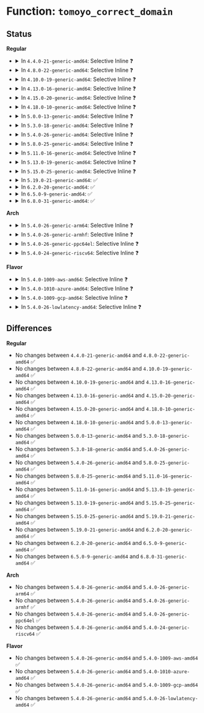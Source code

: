 # Function: <code>tomoyo_correct_domain</code>

## Status
<b>Regular</b>
<ul>
<li>
<details>
<summary>In <code>4.4.0-21-generic-amd64</code>: Selective Inline ❓</summary>

```c
bool tomoyo_correct_domain(const unsigned char * domainname)
```

```json
{
  "name": "tomoyo_correct_domain",
  "collision_type": "Unique Global",
  "inline_type": "Selective",
  "funcs": [
    {
      "addr": 18446744071582467072,
      "name": "tomoyo_correct_domain",
      "external": true,
      "loc": "security/tomoyo/util.c:545",
      "file": "security/tomoyo/util.c",
      "inline": "not declared, inlined",
      "caller_inline": [],
      "caller_func": [
        "security/tomoyo/common.c:tomoyo_write_manager",
        "security/tomoyo/domain.c:tomoyo_write_transition_control",
        "security/tomoyo/domain.c:tomoyo_assign_domain",
        "security/tomoyo/securityfs_if.c:tomoyo_write_self",
        "security/tomoyo/util.c:tomoyo_get_domainname"
      ]
    }
  ],
  "symbols": [
    {
      "addr": 18446744071582467072,
      "name": "tomoyo_correct_domain",
      "section": ".text",
      "bind": "STB_GLOBAL",
      "size": 167
    }
  ]
}
```
</details>
</li>
<li>
<details>
<summary>In <code>4.8.0-22-generic-amd64</code>: Selective Inline ❓</summary>

```c
bool tomoyo_correct_domain(const unsigned char * domainname)
```

```json
{
  "name": "tomoyo_correct_domain",
  "collision_type": "Unique Global",
  "inline_type": "Selective",
  "funcs": [
    {
      "addr": 18446744071582689280,
      "name": "tomoyo_correct_domain",
      "external": true,
      "loc": "security/tomoyo/util.c:545",
      "file": "security/tomoyo/util.c",
      "inline": "not declared, inlined",
      "caller_inline": [],
      "caller_func": [
        "security/tomoyo/common.c:tomoyo_write_manager",
        "security/tomoyo/domain.c:tomoyo_assign_domain",
        "security/tomoyo/domain.c:tomoyo_write_transition_control",
        "security/tomoyo/securityfs_if.c:tomoyo_write_self",
        "security/tomoyo/util.c:tomoyo_get_domainname"
      ]
    }
  ],
  "symbols": [
    {
      "addr": 18446744071582689280,
      "name": "tomoyo_correct_domain",
      "section": ".text",
      "bind": "STB_GLOBAL",
      "size": 163
    }
  ]
}
```
</details>
</li>
<li>
<details>
<summary>In <code>4.10.0-19-generic-amd64</code>: Selective Inline ❓</summary>

```c
bool tomoyo_correct_domain(const unsigned char * domainname)
```

```json
{
  "name": "tomoyo_correct_domain",
  "collision_type": "Unique Global",
  "inline_type": "Selective",
  "funcs": [
    {
      "addr": 18446744071582782336,
      "name": "tomoyo_correct_domain",
      "external": true,
      "loc": "security/tomoyo/util.c:545",
      "file": "security/tomoyo/util.c",
      "inline": "not declared, inlined",
      "caller_inline": [],
      "caller_func": [
        "security/tomoyo/common.c:tomoyo_write_manager",
        "security/tomoyo/domain.c:tomoyo_assign_domain",
        "security/tomoyo/domain.c:tomoyo_write_transition_control",
        "security/tomoyo/securityfs_if.c:tomoyo_write_self",
        "security/tomoyo/util.c:tomoyo_get_domainname"
      ]
    }
  ],
  "symbols": [
    {
      "addr": 18446744071582782336,
      "name": "tomoyo_correct_domain",
      "section": ".text",
      "bind": "STB_GLOBAL",
      "size": 163
    }
  ]
}
```
</details>
</li>
<li>
<details>
<summary>In <code>4.13.0-16-generic-amd64</code>: Selective Inline ❓</summary>

```c
bool tomoyo_correct_domain(const unsigned char * domainname)
```

```json
{
  "name": "tomoyo_correct_domain",
  "collision_type": "Unique Global",
  "inline_type": "Selective",
  "funcs": [
    {
      "addr": 18446744071582874880,
      "name": "tomoyo_correct_domain",
      "external": true,
      "loc": "security/tomoyo/util.c:547",
      "file": "security/tomoyo/util.c",
      "inline": "not declared, inlined",
      "caller_inline": [],
      "caller_func": [
        "security/tomoyo/common.c:tomoyo_write_manager",
        "security/tomoyo/domain.c:tomoyo_assign_domain",
        "security/tomoyo/domain.c:tomoyo_write_transition_control",
        "security/tomoyo/securityfs_if.c:tomoyo_write_self",
        "security/tomoyo/util.c:tomoyo_get_domainname",
        "security/tomoyo/util.c:tomoyo_get_domainname"
      ]
    }
  ],
  "symbols": [
    {
      "addr": 18446744071582874880,
      "name": "tomoyo_correct_domain",
      "section": ".text",
      "bind": "STB_GLOBAL",
      "size": 153
    }
  ]
}
```
</details>
</li>
<li>
<details>
<summary>In <code>4.15.0-20-generic-amd64</code>: Selective Inline ❓</summary>

```c
bool tomoyo_correct_domain(const unsigned char * domainname)
```

```json
{
  "name": "tomoyo_correct_domain",
  "collision_type": "Unique Global",
  "inline_type": "Selective",
  "funcs": [
    {
      "addr": 18446744071583031632,
      "name": "tomoyo_correct_domain",
      "external": true,
      "loc": "security/tomoyo/util.c:527",
      "file": "security/tomoyo/util.c",
      "inline": "not declared, inlined",
      "caller_inline": [],
      "caller_func": [
        "security/tomoyo/common.c:tomoyo_write_manager",
        "security/tomoyo/domain.c:tomoyo_assign_domain",
        "security/tomoyo/domain.c:tomoyo_write_transition_control",
        "security/tomoyo/securityfs_if.c:tomoyo_write_self",
        "security/tomoyo/util.c:tomoyo_get_domainname",
        "security/tomoyo/util.c:tomoyo_get_domainname"
      ]
    }
  ],
  "symbols": [
    {
      "addr": 18446744071583031632,
      "name": "tomoyo_correct_domain",
      "section": ".text",
      "bind": "STB_GLOBAL",
      "size": 153
    }
  ]
}
```
</details>
</li>
<li>
<details>
<summary>In <code>4.18.0-10-generic-amd64</code>: Selective Inline ❓</summary>

```c
bool tomoyo_correct_domain(const unsigned char * domainname)
```

```json
{
  "name": "tomoyo_correct_domain",
  "collision_type": "Unique Global",
  "inline_type": "Selective",
  "funcs": [
    {
      "addr": 18446744071583232080,
      "name": "tomoyo_correct_domain",
      "external": true,
      "loc": "security/tomoyo/util.c:527",
      "file": "security/tomoyo/util.c",
      "inline": "not declared, inlined",
      "caller_inline": [],
      "caller_func": [
        "security/tomoyo/common.c:tomoyo_write_manager",
        "security/tomoyo/domain.c:tomoyo_assign_domain",
        "security/tomoyo/domain.c:tomoyo_write_transition_control",
        "security/tomoyo/securityfs_if.c:tomoyo_write_self",
        "security/tomoyo/util.c:tomoyo_get_domainname"
      ]
    }
  ],
  "symbols": [
    {
      "addr": 18446744071583232080,
      "name": "tomoyo_correct_domain",
      "section": ".text",
      "bind": "STB_GLOBAL",
      "size": 153
    }
  ]
}
```
</details>
</li>
<li>
<details>
<summary>In <code>5.0.0-13-generic-amd64</code>: Selective Inline ❓</summary>

```c
bool tomoyo_correct_domain(const unsigned char * domainname)
```

```json
{
  "name": "tomoyo_correct_domain",
  "collision_type": "Unique Global",
  "inline_type": "Selective",
  "funcs": [
    {
      "addr": 18446744071583349360,
      "name": "tomoyo_correct_domain",
      "external": true,
      "loc": "security/tomoyo/util.c:527",
      "file": "security/tomoyo/util.c",
      "inline": "not declared, inlined",
      "caller_inline": [],
      "caller_func": [
        "security/tomoyo/common.c:tomoyo_write_manager",
        "security/tomoyo/domain.c:tomoyo_assign_domain",
        "security/tomoyo/domain.c:tomoyo_write_transition_control",
        "security/tomoyo/securityfs_if.c:tomoyo_write_self",
        "security/tomoyo/util.c:tomoyo_get_domainname"
      ]
    }
  ],
  "symbols": [
    {
      "addr": 18446744071583349360,
      "name": "tomoyo_correct_domain",
      "section": ".text",
      "bind": "STB_GLOBAL",
      "size": 154
    }
  ]
}
```
</details>
</li>
<li>
<details>
<summary>In <code>5.3.0-18-generic-amd64</code>: Selective Inline ❓</summary>

```c
bool tomoyo_correct_domain(const unsigned char * domainname)
```

```json
{
  "name": "tomoyo_correct_domain",
  "collision_type": "Unique Global",
  "inline_type": "Selective",
  "funcs": [
    {
      "addr": 18446744071583537088,
      "name": "tomoyo_correct_domain",
      "external": true,
      "loc": "security/tomoyo/util.c:536",
      "file": "security/tomoyo/util.c",
      "inline": "not declared, inlined",
      "caller_inline": [],
      "caller_func": [
        "security/tomoyo/common.c:tomoyo_write_manager",
        "security/tomoyo/domain.c:tomoyo_assign_domain",
        "security/tomoyo/domain.c:tomoyo_write_transition_control",
        "security/tomoyo/securityfs_if.c:tomoyo_write_self",
        "security/tomoyo/util.c:tomoyo_get_domainname"
      ]
    }
  ],
  "symbols": [
    {
      "addr": 18446744071583537088,
      "name": "tomoyo_correct_domain",
      "section": ".text",
      "bind": "STB_GLOBAL",
      "size": 152
    }
  ]
}
```
</details>
</li>
<li>
<details>
<summary>In <code>5.4.0-26-generic-amd64</code>: Selective Inline ❓</summary>

```c
bool tomoyo_correct_domain(const unsigned char * domainname)
```

```json
{
  "name": "tomoyo_correct_domain",
  "collision_type": "Unique Global",
  "inline_type": "Selective",
  "funcs": [
    {
      "addr": 18446744071583642816,
      "name": "tomoyo_correct_domain",
      "external": true,
      "loc": "security/tomoyo/util.c:536",
      "file": "security/tomoyo/util.c",
      "inline": "not declared, inlined",
      "caller_inline": [],
      "caller_func": [
        "security/tomoyo/common.c:tomoyo_write_manager",
        "security/tomoyo/domain.c:tomoyo_assign_domain",
        "security/tomoyo/domain.c:tomoyo_write_transition_control",
        "security/tomoyo/securityfs_if.c:tomoyo_write_self",
        "security/tomoyo/util.c:tomoyo_get_domainname"
      ]
    }
  ],
  "symbols": [
    {
      "addr": 18446744071583642816,
      "name": "tomoyo_correct_domain",
      "section": ".text",
      "bind": "STB_GLOBAL",
      "size": 152
    }
  ]
}
```
</details>
</li>
<li>
<details>
<summary>In <code>5.8.0-25-generic-amd64</code>: Selective Inline ❓</summary>

```c
bool tomoyo_correct_domain(const unsigned char * domainname)
```

```json
{
  "name": "tomoyo_correct_domain",
  "collision_type": "Unique Global",
  "inline_type": "Selective",
  "funcs": [
    {
      "addr": 18446744071584000128,
      "name": "tomoyo_correct_domain",
      "external": true,
      "loc": "security/tomoyo/util.c:536",
      "file": "security/tomoyo/util.c",
      "inline": "not declared, inlined",
      "caller_inline": [],
      "caller_func": [
        "security/tomoyo/common.c:tomoyo_update_manager_entry",
        "security/tomoyo/domain.c:tomoyo_assign_domain",
        "security/tomoyo/domain.c:tomoyo_write_transition_control",
        "security/tomoyo/securityfs_if.c:tomoyo_write_self",
        "security/tomoyo/util.c:tomoyo_get_domainname"
      ]
    }
  ],
  "symbols": [
    {
      "addr": 18446744071584000128,
      "name": "tomoyo_correct_domain",
      "section": ".text",
      "bind": "STB_GLOBAL",
      "size": 158
    }
  ]
}
```
</details>
</li>
<li>
<details>
<summary>In <code>5.11.0-16-generic-amd64</code>: Selective Inline ❓</summary>

```c
bool tomoyo_correct_domain(const unsigned char * domainname)
```

```json
{
  "name": "tomoyo_correct_domain",
  "collision_type": "Unique Global",
  "inline_type": "Selective",
  "funcs": [
    {
      "addr": 18446744071584119920,
      "name": "tomoyo_correct_domain",
      "external": true,
      "loc": "security/tomoyo/util.c:559",
      "file": "security/tomoyo/util.c",
      "inline": "not declared, inlined",
      "caller_inline": [],
      "caller_func": [
        "security/tomoyo/common.c:tomoyo_update_manager_entry",
        "security/tomoyo/domain.c:tomoyo_assign_domain",
        "security/tomoyo/domain.c:tomoyo_write_transition_control",
        "security/tomoyo/securityfs_if.c:tomoyo_write_self",
        "security/tomoyo/util.c:tomoyo_get_domainname"
      ]
    }
  ],
  "symbols": [
    {
      "addr": 18446744071584119920,
      "name": "tomoyo_correct_domain",
      "section": ".text",
      "bind": "STB_GLOBAL",
      "size": 146
    }
  ]
}
```
</details>
</li>
<li>
<details>
<summary>In <code>5.13.0-19-generic-amd64</code>: Selective Inline ❓</summary>

```c
bool tomoyo_correct_domain(const unsigned char * domainname)
```

```json
{
  "name": "tomoyo_correct_domain",
  "collision_type": "Unique Global",
  "inline_type": "Selective",
  "funcs": [
    {
      "addr": 18446744071584147440,
      "name": "tomoyo_correct_domain",
      "external": true,
      "loc": "security/tomoyo/util.c:559",
      "file": "security/tomoyo/util.c",
      "inline": "not declared, inlined",
      "caller_inline": [],
      "caller_func": [
        "security/tomoyo/common.c:tomoyo_write_manager",
        "security/tomoyo/domain.c:tomoyo_assign_domain",
        "security/tomoyo/domain.c:tomoyo_write_transition_control",
        "security/tomoyo/securityfs_if.c:tomoyo_write_self",
        "security/tomoyo/util.c:tomoyo_get_domainname"
      ]
    }
  ],
  "symbols": [
    {
      "addr": 18446744071584147440,
      "name": "tomoyo_correct_domain",
      "section": ".text",
      "bind": "STB_GLOBAL",
      "size": 146
    }
  ]
}
```
</details>
</li>
<li>
<details>
<summary>In <code>5.15.0-25-generic-amd64</code>: Selective Inline ❓</summary>

```c
bool tomoyo_correct_domain(const unsigned char * domainname)
```

```json
{
  "name": "tomoyo_correct_domain",
  "collision_type": "Unique Global",
  "inline_type": "Selective",
  "funcs": [
    {
      "addr": 18446744071584531264,
      "name": "tomoyo_correct_domain",
      "external": true,
      "loc": "security/tomoyo/util.c:559",
      "file": "security/tomoyo/util.c",
      "inline": "not declared, inlined",
      "caller_inline": [],
      "caller_func": [
        "security/tomoyo/domain.c:tomoyo_assign_domain",
        "security/tomoyo/domain.c:tomoyo_write_transition_control",
        "security/tomoyo/securityfs_if.c:tomoyo_write_self",
        "security/tomoyo/util.c:tomoyo_get_domainname"
      ]
    }
  ],
  "symbols": [
    {
      "addr": 18446744071584531264,
      "name": "tomoyo_correct_domain",
      "section": ".text",
      "bind": "STB_GLOBAL",
      "size": 146
    }
  ]
}
```
</details>
</li>
<li>
<details>
<summary>In <code>5.19.0-21-generic-amd64</code>: ✅</summary>

```c
bool tomoyo_correct_domain(const unsigned char * domainname)
```

```json
{
  "name": "tomoyo_correct_domain",
  "collision_type": "Unique Global",
  "inline_type": "No",
  "funcs": [
    {
      "addr": 18446744071585171168,
      "name": "tomoyo_correct_domain",
      "external": true,
      "loc": "security/tomoyo/util.c:559",
      "file": "security/tomoyo/util.c",
      "inline": "seen, unknown",
      "caller_inline": [],
      "caller_func": [
        "security/tomoyo/domain.c:tomoyo_assign_domain",
        "security/tomoyo/domain.c:tomoyo_write_transition_control",
        "security/tomoyo/securityfs_if.c:tomoyo_write_self",
        "security/tomoyo/util.c:tomoyo_get_domainname"
      ]
    }
  ],
  "symbols": [
    {
      "addr": 18446744071585171168,
      "name": "tomoyo_correct_domain",
      "section": ".text",
      "bind": "STB_GLOBAL",
      "size": 136
    }
  ]
}
```
</details>
</li>
<li>
<details>
<summary>In <code>6.2.0-20-generic-amd64</code>: ✅</summary>

```c
bool tomoyo_correct_domain(const unsigned char * domainname)
```

```json
{
  "name": "tomoyo_correct_domain",
  "collision_type": "Unique Global",
  "inline_type": "No",
  "funcs": [
    {
      "addr": 18446744071585898336,
      "name": "tomoyo_correct_domain",
      "external": true,
      "loc": "security/tomoyo/util.c:559",
      "file": "security/tomoyo/util.c",
      "inline": "seen, unknown",
      "caller_inline": [],
      "caller_func": [
        "security/tomoyo/domain.c:tomoyo_assign_domain",
        "security/tomoyo/domain.c:tomoyo_write_transition_control",
        "security/tomoyo/securityfs_if.c:tomoyo_write_self",
        "security/tomoyo/util.c:tomoyo_get_domainname"
      ]
    }
  ],
  "symbols": [
    {
      "addr": 18446744071585898336,
      "name": "tomoyo_correct_domain",
      "section": ".text",
      "bind": "STB_GLOBAL",
      "size": 136
    }
  ]
}
```
</details>
</li>
<li>
<details>
<summary>In <code>6.5.0-9-generic-amd64</code>: ✅</summary>

```c
bool tomoyo_correct_domain(const unsigned char * domainname)
```

```json
{
  "name": "tomoyo_correct_domain",
  "collision_type": "Unique Global",
  "inline_type": "No",
  "funcs": [
    {
      "addr": 18446744071586130176,
      "name": "tomoyo_correct_domain",
      "external": true,
      "loc": "security/tomoyo/util.c:559",
      "file": "security/tomoyo/util.c",
      "inline": "seen, unknown",
      "caller_inline": [],
      "caller_func": [
        "security/tomoyo/domain.c:tomoyo_assign_domain",
        "security/tomoyo/domain.c:tomoyo_write_transition_control",
        "security/tomoyo/securityfs_if.c:tomoyo_write_self",
        "security/tomoyo/util.c:tomoyo_get_domainname"
      ]
    }
  ],
  "symbols": [
    {
      "addr": 18446744071586130176,
      "name": "tomoyo_correct_domain",
      "section": ".text",
      "bind": "STB_GLOBAL",
      "size": 136
    }
  ]
}
```
</details>
</li>
<li>
<details>
<summary>In <code>6.8.0-31-generic-amd64</code>: ✅</summary>

```c
bool tomoyo_correct_domain(const unsigned char * domainname)
```

```json
{
  "name": "tomoyo_correct_domain",
  "collision_type": "Unique Global",
  "inline_type": "No",
  "funcs": [
    {
      "addr": 18446744071586379456,
      "name": "tomoyo_correct_domain",
      "external": true,
      "loc": "security/tomoyo/util.c:559",
      "file": "security/tomoyo/util.c",
      "inline": "seen, unknown",
      "caller_inline": [],
      "caller_func": [
        "security/tomoyo/domain.c:tomoyo_assign_domain",
        "security/tomoyo/domain.c:tomoyo_write_transition_control",
        "security/tomoyo/securityfs_if.c:tomoyo_write_self",
        "security/tomoyo/util.c:tomoyo_get_domainname"
      ]
    }
  ],
  "symbols": [
    {
      "addr": 18446744071586379456,
      "name": "tomoyo_correct_domain",
      "section": ".text",
      "bind": "STB_GLOBAL",
      "size": 136
    }
  ]
}
```
</details>
</li>
</ul>
<b>Arch</b>
<ul>
<li>
<details>
<summary>In <code>5.4.0-26-generic-arm64</code>: Selective Inline ❓</summary>

```c
bool tomoyo_correct_domain(const unsigned char * domainname)
```

```json
{
  "name": "tomoyo_correct_domain",
  "collision_type": "Unique Global",
  "inline_type": "Selective",
  "funcs": [
    {
      "addr": 18446603336495433552,
      "name": "tomoyo_correct_domain",
      "external": true,
      "loc": "security/tomoyo/util.c:536",
      "file": "security/tomoyo/util.c",
      "inline": "not declared, inlined",
      "caller_inline": [],
      "caller_func": [
        "security/tomoyo/common.c:tomoyo_write_manager",
        "security/tomoyo/domain.c:tomoyo_assign_domain",
        "security/tomoyo/domain.c:tomoyo_write_transition_control",
        "security/tomoyo/securityfs_if.c:tomoyo_write_self",
        "security/tomoyo/util.c:tomoyo_get_domainname"
      ]
    }
  ],
  "symbols": [
    {
      "addr": 18446603336495433552,
      "name": "tomoyo_correct_domain",
      "section": ".text",
      "bind": "STB_GLOBAL",
      "size": 188
    }
  ]
}
```
</details>
</li>
<li>
<details>
<summary>In <code>5.4.0-26-generic-armhf</code>: Selective Inline ❓</summary>

```c
bool tomoyo_correct_domain(const unsigned char * domainname)
```

```json
{
  "name": "tomoyo_correct_domain",
  "collision_type": "Unique Global",
  "inline_type": "Selective",
  "funcs": [
    {
      "addr": 3228802000,
      "name": "tomoyo_correct_domain",
      "external": true,
      "loc": "security/tomoyo/util.c:536",
      "file": "security/tomoyo/util.c",
      "inline": "not declared, inlined",
      "caller_inline": [],
      "caller_func": [
        "security/tomoyo/common.c:tomoyo_write_manager",
        "security/tomoyo/domain.c:tomoyo_assign_domain",
        "security/tomoyo/domain.c:tomoyo_write_transition_control",
        "security/tomoyo/securityfs_if.c:tomoyo_write_self",
        "security/tomoyo/util.c:tomoyo_get_domainname"
      ]
    }
  ],
  "symbols": [
    {
      "addr": 3228802000,
      "name": "tomoyo_correct_domain",
      "section": ".text",
      "bind": "STB_GLOBAL",
      "size": 180
    }
  ]
}
```
</details>
</li>
<li>
<details>
<summary>In <code>5.4.0-26-generic-ppc64el</code>: Selective Inline ❓</summary>

```c
bool tomoyo_correct_domain(const unsigned char * domainname)
```

```json
{
  "name": "tomoyo_correct_domain",
  "collision_type": "Unique Global",
  "inline_type": "Selective",
  "funcs": [
    {
      "addr": 13835058055289474512,
      "name": "tomoyo_correct_domain",
      "external": true,
      "loc": "security/tomoyo/util.c:536",
      "file": "security/tomoyo/util.c",
      "inline": "not declared, inlined",
      "caller_inline": [],
      "caller_func": [
        "security/tomoyo/common.c:tomoyo_write_manager",
        "security/tomoyo/domain.c:tomoyo_assign_domain",
        "security/tomoyo/domain.c:tomoyo_write_transition_control",
        "security/tomoyo/securityfs_if.c:tomoyo_write_self",
        "security/tomoyo/util.c:tomoyo_get_domainname"
      ]
    }
  ],
  "symbols": [
    {
      "addr": 13835058055289474512,
      "name": "tomoyo_correct_domain",
      "section": ".text",
      "bind": "STB_GLOBAL",
      "size": 260
    }
  ]
}
```
</details>
</li>
<li>
<details>
<summary>In <code>5.4.0-24-generic-riscv64</code>: Selective Inline ❓</summary>

```c
bool tomoyo_correct_domain(const unsigned char * domainname)
```

```json
{
  "name": "tomoyo_correct_domain",
  "collision_type": "Unique Global",
  "inline_type": "Selective",
  "funcs": [
    {
      "addr": 18446743936274626472,
      "name": "tomoyo_correct_domain",
      "external": true,
      "loc": "security/tomoyo/util.c:536",
      "file": "security/tomoyo/util.c",
      "inline": "not declared, inlined",
      "caller_inline": [],
      "caller_func": [
        "security/tomoyo/common.c:tomoyo_write_manager",
        "security/tomoyo/domain.c:tomoyo_assign_domain",
        "security/tomoyo/domain.c:tomoyo_write_transition_control",
        "security/tomoyo/securityfs_if.c:tomoyo_write_self",
        "security/tomoyo/util.c:tomoyo_get_domainname"
      ]
    }
  ],
  "symbols": [
    {
      "addr": 18446743936274626472,
      "name": "tomoyo_correct_domain",
      "section": ".text",
      "bind": "STB_GLOBAL",
      "size": 180
    }
  ]
}
```
</details>
</li>
</ul>
<b>Flavor</b>
<ul>
<li>
<details>
<summary>In <code>5.4.0-1009-aws-amd64</code>: Selective Inline ❓</summary>

```c
bool tomoyo_correct_domain(const unsigned char * domainname)
```

```json
{
  "name": "tomoyo_correct_domain",
  "collision_type": "Unique Global",
  "inline_type": "Selective",
  "funcs": [
    {
      "addr": 18446744071583611552,
      "name": "tomoyo_correct_domain",
      "external": true,
      "loc": "security/tomoyo/util.c:536",
      "file": "security/tomoyo/util.c",
      "inline": "not declared, inlined",
      "caller_inline": [],
      "caller_func": [
        "security/tomoyo/common.c:tomoyo_write_manager",
        "security/tomoyo/domain.c:tomoyo_assign_domain",
        "security/tomoyo/domain.c:tomoyo_write_transition_control",
        "security/tomoyo/securityfs_if.c:tomoyo_write_self",
        "security/tomoyo/util.c:tomoyo_get_domainname"
      ]
    }
  ],
  "symbols": [
    {
      "addr": 18446744071583611552,
      "name": "tomoyo_correct_domain",
      "section": ".text",
      "bind": "STB_GLOBAL",
      "size": 152
    }
  ]
}
```
</details>
</li>
<li>
<details>
<summary>In <code>5.4.0-1010-azure-amd64</code>: Selective Inline ❓</summary>

```c
bool tomoyo_correct_domain(const unsigned char * domainname)
```

```json
{
  "name": "tomoyo_correct_domain",
  "collision_type": "Unique Global",
  "inline_type": "Selective",
  "funcs": [
    {
      "addr": 18446744071583548608,
      "name": "tomoyo_correct_domain",
      "external": true,
      "loc": "security/tomoyo/util.c:536",
      "file": "security/tomoyo/util.c",
      "inline": "not declared, inlined",
      "caller_inline": [],
      "caller_func": [
        "security/tomoyo/common.c:tomoyo_write_manager",
        "security/tomoyo/domain.c:tomoyo_assign_domain",
        "security/tomoyo/domain.c:tomoyo_write_transition_control",
        "security/tomoyo/securityfs_if.c:tomoyo_write_self",
        "security/tomoyo/util.c:tomoyo_get_domainname"
      ]
    }
  ],
  "symbols": [
    {
      "addr": 18446744071583548608,
      "name": "tomoyo_correct_domain",
      "section": ".text",
      "bind": "STB_GLOBAL",
      "size": 152
    }
  ]
}
```
</details>
</li>
<li>
<details>
<summary>In <code>5.4.0-1009-gcp-amd64</code>: Selective Inline ❓</summary>

```c
bool tomoyo_correct_domain(const unsigned char * domainname)
```

```json
{
  "name": "tomoyo_correct_domain",
  "collision_type": "Unique Global",
  "inline_type": "Selective",
  "funcs": [
    {
      "addr": 18446744071583595328,
      "name": "tomoyo_correct_domain",
      "external": true,
      "loc": "security/tomoyo/util.c:536",
      "file": "security/tomoyo/util.c",
      "inline": "not declared, inlined",
      "caller_inline": [],
      "caller_func": [
        "security/tomoyo/common.c:tomoyo_write_manager",
        "security/tomoyo/domain.c:tomoyo_assign_domain",
        "security/tomoyo/domain.c:tomoyo_write_transition_control",
        "security/tomoyo/securityfs_if.c:tomoyo_write_self",
        "security/tomoyo/util.c:tomoyo_get_domainname"
      ]
    }
  ],
  "symbols": [
    {
      "addr": 18446744071583595328,
      "name": "tomoyo_correct_domain",
      "section": ".text",
      "bind": "STB_GLOBAL",
      "size": 152
    }
  ]
}
```
</details>
</li>
<li>
<details>
<summary>In <code>5.4.0-26-lowlatency-amd64</code>: Selective Inline ❓</summary>

```c
bool tomoyo_correct_domain(const unsigned char * domainname)
```

```json
{
  "name": "tomoyo_correct_domain",
  "collision_type": "Unique Global",
  "inline_type": "Selective",
  "funcs": [
    {
      "addr": 18446744071583692416,
      "name": "tomoyo_correct_domain",
      "external": true,
      "loc": "security/tomoyo/util.c:536",
      "file": "security/tomoyo/util.c",
      "inline": "not declared, inlined",
      "caller_inline": [],
      "caller_func": [
        "security/tomoyo/common.c:tomoyo_write_manager",
        "security/tomoyo/domain.c:tomoyo_assign_domain",
        "security/tomoyo/domain.c:tomoyo_write_transition_control",
        "security/tomoyo/securityfs_if.c:tomoyo_write_self",
        "security/tomoyo/util.c:tomoyo_get_domainname"
      ]
    }
  ],
  "symbols": [
    {
      "addr": 18446744071583692416,
      "name": "tomoyo_correct_domain",
      "section": ".text",
      "bind": "STB_GLOBAL",
      "size": 152
    }
  ]
}
```
</details>
</li>
</ul>

## Differences
<b>Regular</b>
<ul>
<li>
No changes between <code>4.4.0-21-generic-amd64</code> and <code>4.8.0-22-generic-amd64</code> ✅
</li>
<li>
No changes between <code>4.8.0-22-generic-amd64</code> and <code>4.10.0-19-generic-amd64</code> ✅
</li>
<li>
No changes between <code>4.10.0-19-generic-amd64</code> and <code>4.13.0-16-generic-amd64</code> ✅
</li>
<li>
No changes between <code>4.13.0-16-generic-amd64</code> and <code>4.15.0-20-generic-amd64</code> ✅
</li>
<li>
No changes between <code>4.15.0-20-generic-amd64</code> and <code>4.18.0-10-generic-amd64</code> ✅
</li>
<li>
No changes between <code>4.18.0-10-generic-amd64</code> and <code>5.0.0-13-generic-amd64</code> ✅
</li>
<li>
No changes between <code>5.0.0-13-generic-amd64</code> and <code>5.3.0-18-generic-amd64</code> ✅
</li>
<li>
No changes between <code>5.3.0-18-generic-amd64</code> and <code>5.4.0-26-generic-amd64</code> ✅
</li>
<li>
No changes between <code>5.4.0-26-generic-amd64</code> and <code>5.8.0-25-generic-amd64</code> ✅
</li>
<li>
No changes between <code>5.8.0-25-generic-amd64</code> and <code>5.11.0-16-generic-amd64</code> ✅
</li>
<li>
No changes between <code>5.11.0-16-generic-amd64</code> and <code>5.13.0-19-generic-amd64</code> ✅
</li>
<li>
No changes between <code>5.13.0-19-generic-amd64</code> and <code>5.15.0-25-generic-amd64</code> ✅
</li>
<li>
No changes between <code>5.15.0-25-generic-amd64</code> and <code>5.19.0-21-generic-amd64</code> ✅
</li>
<li>
No changes between <code>5.19.0-21-generic-amd64</code> and <code>6.2.0-20-generic-amd64</code> ✅
</li>
<li>
No changes between <code>6.2.0-20-generic-amd64</code> and <code>6.5.0-9-generic-amd64</code> ✅
</li>
<li>
No changes between <code>6.5.0-9-generic-amd64</code> and <code>6.8.0-31-generic-amd64</code> ✅
</li>
</ul>
<b>Arch</b>
<ul>
<li>
No changes between <code>5.4.0-26-generic-amd64</code> and <code>5.4.0-26-generic-arm64</code> ✅
</li>
<li>
No changes between <code>5.4.0-26-generic-amd64</code> and <code>5.4.0-26-generic-armhf</code> ✅
</li>
<li>
No changes between <code>5.4.0-26-generic-amd64</code> and <code>5.4.0-26-generic-ppc64el</code> ✅
</li>
<li>
No changes between <code>5.4.0-26-generic-amd64</code> and <code>5.4.0-24-generic-riscv64</code> ✅
</li>
</ul>
<b>Flavor</b>
<ul>
<li>
No changes between <code>5.4.0-26-generic-amd64</code> and <code>5.4.0-1009-aws-amd64</code> ✅
</li>
<li>
No changes between <code>5.4.0-26-generic-amd64</code> and <code>5.4.0-1010-azure-amd64</code> ✅
</li>
<li>
No changes between <code>5.4.0-26-generic-amd64</code> and <code>5.4.0-1009-gcp-amd64</code> ✅
</li>
<li>
No changes between <code>5.4.0-26-generic-amd64</code> and <code>5.4.0-26-lowlatency-amd64</code> ✅
</li>
</ul>
